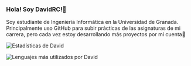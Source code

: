 ### Hola! Soy DavidRC!👋

Soy estudiante de Ingeniería Informática en la Universidad de Granada. Principalmente uso GitHub para subir prácticas de las asignaturas de mi carrera, pero cada vez estoy desarrollando más proyectos por mi cuenta🚀


![Estadísticas de David](https://github-readme-stats.vercel.app/api?username=davidrc99&show_icons=true)
  
  
![Lenguajes más utilizados por David](https://github-readme-stats.vercel.app/api/top-langs/?username=davidrc99&layout=compact)

